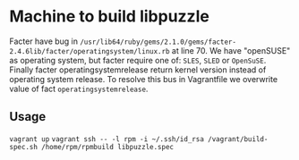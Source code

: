 Machine to build libpuzzle
========

Facter have bug in
`/usr/lib64/ruby/gems/2.1.0/gems/facter-2.4.6lib/facter/operatingsystem/linux.rb`
at line 70. We have "openSUSE" as operating system, but facter require one of:
`SLES`, `SLED` or `OpenSuSE`.
Finally facter operatingsystemrelease return kernel version
instead of operating system release.
To resolve this bus in Vagrantfile we overwrite value of fact `operatingsystemrelease`.

Usage
-------
`vagrant up`
`vagrant ssh -- -l rpm -i ~/.ssh/id_rsa /vagrant/build-spec.sh /home/rpm/rpmbuild libpuzzle.spec`
